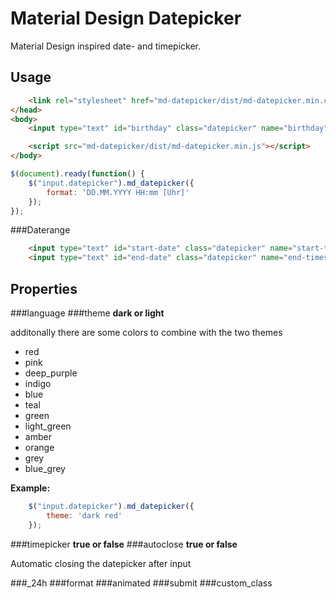 # Material Design Datepicker
Material Design inspired date- and timepicker.

## Usage
```html
	<link rel="stylesheet" href="md-datepicker/dist/md-datepicker.min.css">
</head>
<body>
	<input type="text" id="birthday" class="datepicker" name="birthday">

	<script src="md-datepicker/dist/md-datepicker.min.js"></script>
</body>
```
```js
$(document).ready(function() {
	$("input.datepicker").md_datepicker({
		format: 'DD.MM.YYYY HH:mm [Uhr]'
	});
});
```
###Daterange
```html
	<input type="text" id="start-date" class="datepicker" name="start-timestamp" data-md-start>
	<input type="text" id="end-date" class="datepicker" name="end-timestamp"  data-md-end>
```

## Properties
###language
###theme
**dark or light**


additonally there are some colors to combine with the two themes
-	red
-	pink
-	deep_purple
-	indigo
-	blue
-	teal
-	green
-	light_green
-	amber
-	orange
-	grey
-	blue_grey

**Example:**
```js
	$("input.datepicker").md_datepicker({
		theme: 'dark red'
	});
```
###timepicker
**true or false**
###autoclose
**true or false**

Automatic closing the datepicker after input

###_24h
###format
###animated
###submit
###custom_class